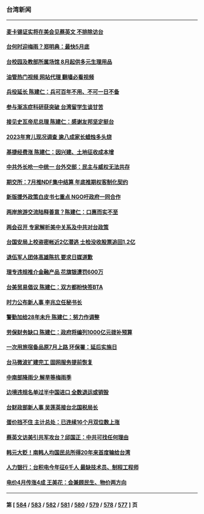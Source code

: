 ### 台湾新闻
---
#### [麦卡锡证实将在美会见蔡英文 不排除访台](../../pages/ncid1349361/n13945479.md?03082045) 
#### [台何时迎梅雨？郑明典：最快5月底](../../pages/ncid1349361/n13945718.md?03082045) 
#### [台校园及教部所属场馆 8月起供多元生理用品](../../pages/ncid1349361/n13945669.md?03082045) 
#### [油管热门视频 网站代理 翻墙必看视频](http://138.2.39.72:81/youtube.html?epic-marker?03082045)
#### [兵役延长 陈建仁：兵可百年不用、不可一日不备](../../pages/ncid1349361/n13945654.md?03082045) 
#### [参与渐冻症科研获突破 台湾留学生谈甘苦](../../pages/ncid1349361/n13945338.md?03082045) 
#### [接见史瓦帝尼总理 陈建仁：感谢友邦坚定挺台](../../pages/ncid1349361/n13944948.md?03082045) 
#### [2023年育儿现况调查 逾八成家长蜡烛多头烧](../../pages/ncid1349361/n13945000.md?03082045) 
#### [基捷经费涨 陈建仁：因兴建、土地征收成本增](../../pages/ncid1349361/n13944998.md?03082045) 
#### [中共外长呛一中统一 台外交部：民主与威权无法共存](../../pages/ncid1349361/n13944951.md?03082045) 
#### [期交所：7月推NDF集中结算 年底推期权客制化契约](../../pages/ncid1349361/n13944947.md?03082045) 
#### [新版援外政策白皮书七重点 NGO吁政府一同合作](../../pages/ncid1349361/n13944956.md?03082045) 
#### [两岸旅游交流陆释善意？陈建仁：口惠而实不至](../../pages/ncid1349361/n13944959.md?03082045) 
#### [两会召开 专家解析美中关系及中共对台政策](../../pages/ncid1349361/n13944787.md?03082045) 
#### [台国安局上校盗密帐近2亿潜逃 士检没收股票追回1.2亿](../../pages/ncid1349361/n13944961.md?03082045) 
#### [退伍军人团体高雄陈抗 要求日媒道歉](../../pages/ncid1349361/n13944982.md?03082045) 
#### [理专违规推介金融产品 花旗银遭罚600万](../../pages/ncid1349361/n13944950.md?03082045) 
#### [台美贸易倡议 陈建仁：双方都盼快签BTA](../../pages/ncid1349361/n13944953.md?03082045) 
#### [时力公布新人事 李兆立任秘书长](../../pages/ncid1349361/n13944954.md?03082045) 
#### [警勤加给28年未升 陈建仁：努力作调整](../../pages/ncid1349361/n13944963.md?03082045) 
#### [劳保财务缺口 陈建仁：政府将编列1000亿元拨补预算](../../pages/ncid1349361/n13944962.md?03082045) 
#### [一次用旅宿备品原7月上路 环保署：延后实施日](../../pages/ncid1349361/n13944958.md?03082045) 
#### [台马微波扩建完工 固网服务提前恢复](../../pages/ncid1349361/n13944964.md?03082045) 
#### [中南部降雨少 解旱等梅雨季](../../pages/ncid1349361/n13944966.md?03082045) 
#### [边境违规名单过半中国进口 全数退运或销毁](../../pages/ncid1349361/n13944968.md?03082045) 
#### [台财政部新人事 吴莲英接台北国税局长](../../pages/ncid1349361/n13944969.md?03082045) 
#### [蛋价挡不住 主计总处：已连续16个月双位数上涨](../../pages/ncid1349361/n13944926.md?03082045) 
#### [蔡英文访美引共军攻台？邱国正：中共可找任何理由](../../pages/ncid1349361/n13944829.md?03082045) 
#### [韩元大贬！南韩人均国民总所得20年来首度输给台湾](../../pages/ncid1349361/n13944888.md?03082045) 
#### [人力银行：台积电今年征6千人 最缺技术员、制程工程师](../../pages/ncid1349361/n13944894.md?03082045) 
#### [电价4月传涨4成 王美花：会兼顾民生、物价两方向](../../pages/ncid1349361/n13944895.md?03082045) 

---
#### 第 [ [584](./584.md?03082045) / [583](./583.md?03082045) / [582](./582.md?03082045) / [581](./581.md?03082045) / [580](./580.md?03082045) / [579](./579.md?03082045) / [578](./578.md?03082045) / [577](./577.md?03082045) ] 页
